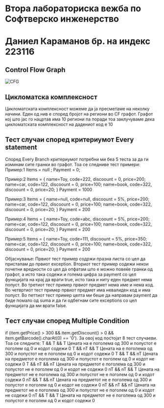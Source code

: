 # Втора лабораториска вежба по Софтверско инженерство
# Даниел Караманов бр. на индекс 223116
## Control Flow Graph
![CFG](https://github.com/dkaramanov11/SI_2024_lab2_223116/assets/139162178/5eef6213-2c71-4775-ad97-ec2a44d5d5d0)

## Цикломатска комплексност
Цикломатската комплексност можеме да ја пресметаме на неколку начини. Еден од нив е според бројот на региони во CF графот. 
Графот кој што јас го нацртав има 10 региони па поради тоа заклучуваме дека цикломатската комплексност на дадениот код е 10

## Тест случаи според критериумот Every statement
Според Every Branch критериумот потребни ми беа 5 теста за да ги изминам сите гранки во графот. Тоа се следниве тест примери:
Пример:1
Items = null ; Payment  = 0;

Пример:2
Items = {
name=Toy, code=222, discoount = 0, price=200;
name=car, code=122, discoount = 0, price=100;
name=book, code=322, discoount = 0, price=20;
}
Payment = 1000

Пример:3
Items = {
name=null, code=null, discoount = 5%, price=200;
name=car, code=122, discoount = 0, price=100;
name=book, code=322, discoount = 0, price=20;
}
Payment = 200

Пример:4
Items = {
name=Toy, code=abc, discoount = 5%, price=200;
name=car, code=122, discoount = 0, price=100;
name=book, code=322, discoount = 0, price=20;
}
Payment = 200

Пример:5
Items = {
name=Toy, code=111, discoount = 5%, price=350;
name=car, code=122, discoount = 0, price=100;
name=book, code=322, discoount = 0, price=20;
}
Payment = 200

Објаснување: Првиот тест пример содржи празна листа со цел да пристапам до првиот exception. Вториот тест пример содежи некои почетни вредности со цел да опфатам што е можно повеќе гранки од графот, а исто така содежи и голема цифра за payment со цел функцијата на крај да врати true, исто така и ниту еден предмет нема попуст. Во третиот тест пример првиот предмет нема име и нема код. Во четвртиот тест пример првиот предмет има невалиден код и има попуст. Во петтиот тест пример целта ми беше да направам payment да биде помало од suma и да ги одбегнам сите exceptions со цел функцијата да ми врати false.

## Tест случаи според Multiple Condition
if (item.getPrice() > 300 && item.getDiscount() > 0 && item.getBarcode().charAt(0) == '0').
За овој код постојат 8 тест случаеви. Тоа се следните: 
T &&  T && T Цената на е поголема од 300 и попустот е поголем од 0 и кодот содежи 0
T && nT && T Цената на е поголема од 300 и попустот не е поголем од 0 и кодот содежи 0
T &&  T && nT Цената на предметот е поголема од 300 и попустот е поголем од 0 и кодот не содежи 0
Т && nT && nT Цената на предметот е поголема од 300 и попустот не е поголем од 0 и кодот не содежи 0
nT && nT && T Цената на предметот не е поголема од 300 и попустот не е поголем од 0 и кодот содежи 0
nT && T && nT Цената на предметот не е поголема од 300 и попустот е поголем од 0 и кодот не содежи 0
nT && nT && nT Цената на предметот не е поголема од 300 и попустот не е поголем од 0 и кодот не содежи 0
nT && T && T Цената на предметот не е поголема од 300 и попустот е поголем од 0 и кодот содежи 0

